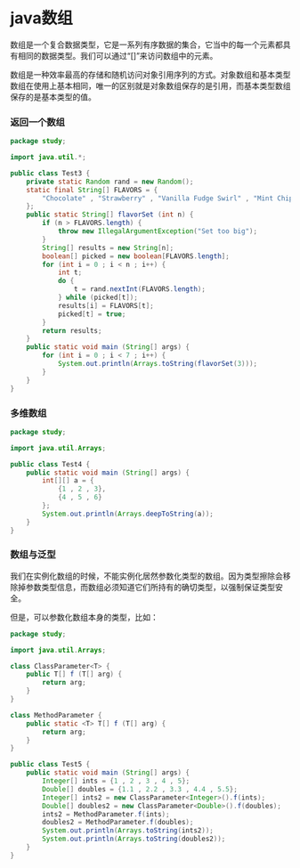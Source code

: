 # java数组

数组是一个复合数据类型，它是一系列有序数据的集合，它当中的每一个元素都具有相同的数据类型。我们可以通过“[]”来访问数组中的元素。

数组是一种效率最高的存储和随机访问对象引用序列的方式。对象数组和基本类型数组在使用上基本相同，唯一的区别就是对象数组保存的是引用，而基本类型数组保存的是基本类型的值。

### 返回一个数组

```java
package study;

import java.util.*;

public class Test3 {
	private static Random rand = new Random();
	static final String[] FLAVORS = {
		"Chocolate" , "Strawberry" , "Vanilla Fudge Swirl" , "Mint Chip" , "Mocha Almond Fudge" , "Rum Raisin" , "Praline Cream" , "Mud Pie"
	};
	public static String[] flavorSet (int n) {
		if (n > FLAVORS.length) {
			throw new IllegalArgumentException("Set too big");
		}
		String[] results = new String[n];
		boolean[] picked = new boolean[FLAVORS.length];
		for (int i = 0 ; i < n ; i++) {
			int t;
			do {
				t = rand.nextInt(FLAVORS.length);
			} while (picked[t]);
			results[i] = FLAVORS[t];
			picked[t] = true;
		}
		return results;
	}
	public static void main (String[] args) {
		for (int i = 0 ; i < 7 ; i++) {
			System.out.println(Arrays.toString(flavorSet(3)));
		}
	}
}
```
### 多维数组
```java
package study;

import java.util.Arrays;

public class Test4 {
	public static void main (String[] args) {
		int[][] a = {
			{1 , 2 , 3},
			{4 , 5 , 6}
		};
		System.out.println(Arrays.deepToString(a));
	}
}
```
### 数组与泛型
我们在实例化数组的时候，不能实例化居然参数化类型的数组。因为类型擦除会移除掉参数类型信息，而数组必须知道它们所持有的确切类型，以强制保证类型安全。

但是，可以参数化数组本身的类型，比如：

```java
package study;

import java.util.Arrays;

class ClassParameter<T> {
	public T[] f (T[] arg) {
		return arg;
	}
}

class MethodParameter {
	public static <T> T[] f (T[] arg) {
		return arg;
	}
}

public class Test5 {
	public static void main (String[] args) {
		Integer[] ints = {1 , 2 , 3 , 4 , 5};
		Double[] doubles = {1.1 , 2.2 , 3.3 , 4.4 , 5.5};
		Integer[] ints2 = new ClassParameter<Integer>().f(ints);
		Double[] doubles2 = new ClassParameter<Double>().f(doubles);
		ints2 = MethodParameter.f(ints);
		doubles2 = MethodParameter.f(doubles);
		System.out.println(Arrays.toString(ints2));
		System.out.println(Arrays.toString(doubles2));
	}
}
```